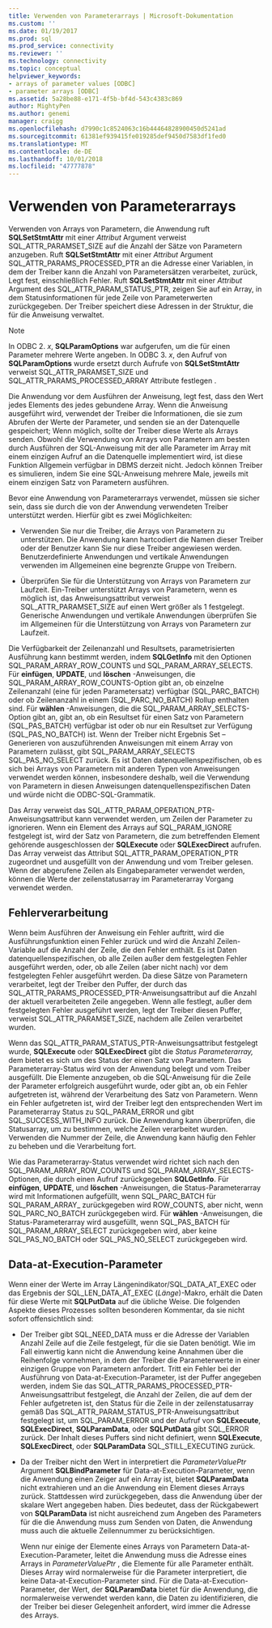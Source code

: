 ```yaml
---
title: Verwenden von Parameterarrays | Microsoft-Dokumentation
ms.custom: ''
ms.date: 01/19/2017
ms.prod: sql
ms.prod_service: connectivity
ms.reviewer: ''
ms.technology: connectivity
ms.topic: conceptual
helpviewer_keywords:
- arrays of parameter values [ODBC]
- parameter arrays [ODBC]
ms.assetid: 5a28be88-e171-4f5b-bf4d-543c4383c869
author: MightyPen
ms.author: genemi
manager: craigg
ms.openlocfilehash: d7990c1c8524063c16b44464828900450d5241ad
ms.sourcegitcommit: 61381ef939415fe019285def9450d7583df1fed0
ms.translationtype: MT
ms.contentlocale: de-DE
ms.lasthandoff: 10/01/2018
ms.locfileid: "47777878"
---
```

# <a name="using-arrays-of-parameters"></a>Verwenden von Parameterarrays
Verwenden von Arrays von Parametern, die Anwendung ruft **SQLSetStmtAttr** mit einer *Attribut* Argument verweist SQL_ATTR_PARAMSET_SIZE auf die Anzahl der Sätze von Parametern anzugeben. Ruft **SQLSetStmtAttr** mit einer *Attribut* Argument SQL_ATTR_PARAMS_PROCESSED_PTR an die Adresse einer Variablen, in dem der Treiber kann die Anzahl von Parametersätzen verarbeitet, zurück, Legt fest, einschließlich Fehler. Ruft **SQLSetStmtAttr** mit einer *Attribut* Argument des SQL_ATTR_PARAM_STATUS_PTR, zeigen Sie auf ein Array, in dem Statusinformationen für jede Zeile von Parameterwerten zurückgegeben. Der Treiber speichert diese Adressen in der Struktur, die für die Anweisung verwaltet.  
  
> [!NOTE]  
>  In ODBC 2. *x*, **SQLParamOptions** war aufgerufen, um die für einen Parameter mehrere Werte angeben. In ODBC 3. *x*, den Aufruf von **SQLParamOptions** wurde ersetzt durch Aufrufe von **SQLSetStmtAttr** verweist SQL_ATTR_PARAMSET_SIZE und SQL_ATTR_PARAMS_PROCESSED_ARRAY Attribute festlegen .  
  
 Die Anwendung vor dem Ausführen der Anweisung, legt fest, dass den Wert jedes Elements des jedes gebundene Array. Wenn die Anweisung ausgeführt wird, verwendet der Treiber die Informationen, die sie zum Abrufen der Werte der Parameter, und senden sie an der Datenquelle gespeichert; Wenn möglich, sollte der Treiber diese Werte als Arrays senden. Obwohl die Verwendung von Arrays von Parametern am besten durch Ausführen der SQL-Anweisung mit der alle Parameter im Array mit einem einzigen Aufruf an die Datenquelle implementiert wird, ist diese Funktion Allgemein verfügbar in DBMS derzeit nicht. Jedoch können Treiber es simulieren, indem Sie eine SQL-Anweisung mehrere Male, jeweils mit einem einzigen Satz von Parametern ausführen.  
  
 Bevor eine Anwendung von Parameterarrays verwendet, müssen sie sicher sein, dass sie durch die von der Anwendung verwendeten Treiber unterstützt werden. Hierfür gibt es zwei Möglichkeiten:  
  
-   Verwenden Sie nur die Treiber, die Arrays von Parametern zu unterstützen. Die Anwendung kann hartcodiert die Namen dieser Treiber oder der Benutzer kann Sie nur diese Treiber angewiesen werden. Benutzerdefinierte Anwendungen und vertikale Anwendungen verwenden im Allgemeinen eine begrenzte Gruppe von Treibern.  
  
-   Überprüfen Sie für die Unterstützung von Arrays von Parametern zur Laufzeit. Ein-Treiber unterstützt Arrays von Parametern, wenn es möglich ist, das Anweisungsattribut verweist SQL_ATTR_PARAMSET_SIZE auf einen Wert größer als 1 festgelegt. Generische Anwendungen und vertikale Anwendungen überprüfen Sie im Allgemeinen für die Unterstützung von Arrays von Parametern zur Laufzeit.  
  
 Die Verfügbarkeit der Zeilenanzahl und Resultsets, parametrisierten Ausführung kann bestimmt werden, indem **SQLGetInfo** mit den Optionen SQL_PARAM_ARRAY_ROW_COUNTS und SQL_PARAM_ARRAY_SELECTS. Für **einfügen**, **UPDATE**, und **löschen** -Anweisungen, die SQL_PARAM_ARRAY_ROW_COUNTS-Option gibt an, ob einzelne Zeilenanzahl (eine für jeden Parametersatz) verfügbar (SQL_PARC_BATCH) oder ob Zeilenanzahl in einem (SQL_PARC_NO_BATCH) Rollup enthalten sind. Für **wählen** -Anweisungen, die die SQL_PARAM_ARRAY_SELECTS-Option gibt an, gibt an, ob ein Resultset für einen Satz von Parametern (SQL_PAS_BATCH) verfügbar ist oder ob nur ein Resultset zur Verfügung (SQL_PAS_NO_BATCH) ist. Wenn der Treiber nicht Ergebnis Set – Generieren von auszuführenden Anweisungen mit einem Array von Parametern zulässt, gibt SQL_PARAM_ARRAY_SELECTS SQL_PAS_NO_SELECT zurück. Es ist Daten datenquellenspezifischen, ob es sich bei Arrays von Parametern mit anderen Typen von Anweisungen verwendet werden können, insbesondere deshalb, weil die Verwendung von Parametern in diesen Anweisungen datenquellenspezifischen Daten und würde nicht die ODBC-SQL-Grammatik.  
  
 Das Array verweist das SQL_ATTR_PARAM_OPERATION_PTR-Anweisungsattribut kann verwendet werden, um Zeilen der Parameter zu ignorieren. Wenn ein Element des Arrays auf SQL_PARAM_IGNORE festgelegt ist, wird der Satz von Parametern, die zum betreffenden Element gehörende ausgeschlossen der **SQLExecute** oder **SQLExecDirect** aufrufen. Das Array verweist das Attribut SQL_ATTR_PARAM_OPERATION_PTR zugeordnet und ausgefüllt von der Anwendung und vom Treiber gelesen. Wenn der abgerufene Zeilen als Eingabeparameter verwendet werden, können die Werte der zeilenstatusarray im Parameterarray Vorgang verwendet werden.  
  
## <a name="error-processing"></a>Fehlerverarbeitung  
 Wenn beim Ausführen der Anweisung ein Fehler auftritt, wird die Ausführungsfunktion einen Fehler zurück und wird die Anzahl Zeilen-Variable auf die Anzahl der Zeile, die den Fehler enthält. Es ist Daten datenquellenspezifischen, ob alle Zeilen außer dem festgelegten Fehler ausgeführt werden, oder, ob alle Zeilen (aber nicht nach) vor dem festgelegten Fehler ausgeführt werden. Da diese Sätze von Parametern verarbeitet, legt der Treiber den Puffer, der durch das SQL_ATTR_PARAMS_PROCESSED_PTR-Anweisungsattribut auf die Anzahl der aktuell verarbeiteten Zeile angegeben. Wenn alle festlegt, außer dem festgelegten Fehler ausgeführt werden, legt der Treiber diesen Puffer, verweist SQL_ATTR_PARAMSET_SIZE, nachdem alle Zeilen verarbeitet wurden.  
  
 Wenn das SQL_ATTR_PARAM_STATUS_PTR-Anweisungsattribut festgelegt wurde, **SQLExecute** oder **SQLExecDirect** gibt die *Status Parameterarray,* dem bietet es sich um des Status der einen Satz von Parametern. Das Parameterarray-Status wird von der Anwendung belegt und vom Treiber ausgefüllt. Die Elemente anzugeben, ob die SQL-Anweisung für die Zeile der Parameter erfolgreich ausgeführt wurde, oder gibt an, ob ein Fehler aufgetreten ist, während der Verarbeitung des Satz von Parametern. Wenn ein Fehler aufgetreten ist, wird der Treiber legt den entsprechenden Wert im Parameterarray Status zu SQL_PARAM_ERROR und gibt SQL_SUCCESS_WITH_INFO zurück. Die Anwendung kann überprüfen, die Statusarray, um zu bestimmen, welche Zeilen verarbeitet wurden. Verwenden die Nummer der Zeile, die Anwendung kann häufig den Fehler zu beheben und die Verarbeitung fort.  
  
 Wie das Parameterarray-Status verwendet wird richtet sich nach den SQL_PARAM_ARRAY_ROW_COUNTS und SQL_PARAM_ARRAY_SELECTS-Optionen, die durch einen Aufruf zurückgegeben **SQLGetInfo**. Für **einfügen**, **UPDATE**, und **löschen** -Anweisungen, die Status-Parameterarray wird mit Informationen aufgefüllt, wenn SQL_PARC_BATCH für SQL_PARAM_ARRAY_ zurückgegeben wird ROW_COUNTS, aber nicht, wenn SQL_PARC_NO_BATCH zurückgegeben wird. Für **wählen** -Anweisungen, die Status-Parameterarray wird ausgefüllt, wenn SQL_PAS_BATCH für SQL_PARAM_ARRAY_SELECT zurückgegeben wird, aber keine SQL_PAS_NO_BATCH oder SQL_PAS_NO_SELECT zurückgegeben wird.  
  
## <a name="data-at-execution-parameters"></a>Data-at-Execution-Parameter  
 Wenn einer der Werte im Array Längenindikator/SQL_DATA_AT_EXEC oder das Ergebnis der SQL_LEN_DATA_AT_EXEC (*Länge*)-Makro, erhält die Daten für diese Werte mit **SQLPutData** auf die übliche Weise. Die folgenden Aspekte dieses Prozesses sollten besonderen Kommentar, da sie nicht sofort offensichtlich sind:  
  
-   Der Treiber gibt SQL_NEED_DATA muss er die Adresse der Variablen Anzahl Zeile auf die Zeile festgelegt, für die sie Daten benötigt. Wie im Fall einwertig kann nicht die Anwendung keine Annahmen über die Reihenfolge vornehmen, in dem der Treiber die Parameterwerte in einer einzigen Gruppe von Parametern anfordert. Tritt ein Fehler bei der Ausführung von Data-at-Execution-Parameter, ist der Puffer angegeben werden, indem Sie das SQL_ATTR_PARAMS_PROCESSED_PTR-Anweisungsattribut festgelegt, die Anzahl der Zeilen, die auf dem der Fehler aufgetreten ist, den Status für die Zeile in der zeilenstatusarray gemäß Das SQL_ATTR_PARAM_STATUS_PTR-Anweisungsattribut festgelegt ist, um SQL_PARAM_ERROR und der Aufruf von **SQLExecute**, **SQLExecDirect**, **SQLParamData**, oder  **SQLPutData** gibt SQL_ERROR zurück. Der Inhalt dieses Puffers sind nicht definiert, wenn **SQLExecute**, **SQLExecDirect**, oder **SQLParamData** SQL_STILL_EXECUTING zurück.  
  
-   Da der Treiber nicht den Wert in interpretiert die *ParameterValuePtr* Argument **SQLBindParameter** für Data-at-Execution-Parameter, wenn die Anwendung einen Zeiger auf ein Array ist, bietet  **SQLParamData** nicht extrahieren und an die Anwendung ein Element dieses Arrays zurück. Stattdessen wird zurückgegeben, dass die Anwendung über der skalare Wert angegeben haben. Dies bedeutet, dass der Rückgabewert von **SQLParamData** ist nicht ausreichend zum Angeben des Parameters für die die Anwendung muss zum Senden von Daten, die Anwendung muss auch die aktuelle Zeilennummer zu berücksichtigen.  
  
     Wenn nur einige der Elemente eines Arrays von Parametern Data-at-Execution-Parameter, leitet die Anwendung muss die Adresse eines Arrays in *ParameterValuePtr* , die Elemente für alle Parameter enthält. Dieses Array wird normalerweise für die Parameter interpretiert, die keine Data-at-Execution-Parameter sind. Für die Data-at-Execution-Parameter, der Wert, der **SQLParamData** bietet für die Anwendung, die normalerweise verwendet werden kann, die Daten zu identifizieren, die der Treiber bei dieser Gelegenheit anfordert, wird immer die Adresse des Arrays.
